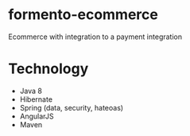 # formento-ecommerce
Ecommerce with integration to a payment integration

# Technology
* Java 8
* Hibernate
* Spring (data, security, hateoas)
* AngularJS
* Maven

